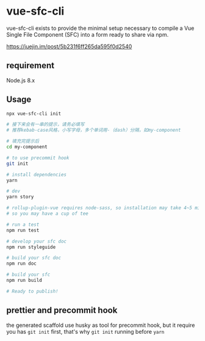 # vue-sfc-cli

vue-sfc-cli exists to provide the minimal setup necessary to compile a Vue Single File Component (SFC) into a form ready to share via npm.

https://juejin.im/post/5b231f6ff265da595f0d2540

## requirement
Node.js 8.x

## Usage
```bash
npx vue-sfc-cli init

# 接下来会有一串的提示，请务必填写
# 推荐kebab-case风格，小写字母，多个单词用-（dash）分隔，如my-component

# 填充完提示后
cd my-component

# to use precommit hook
git init

# install dependencies
yarn

# dev
yarn story

# rollup-plugin-vue requires node-sass, so installation may take 4~5 minutes...
# so you may have a cup of tee

# run a test
npm run test

# develop your sfc doc
npm run styleguide

# build your sfc doc
npm run doc

# build your sfc
npm run build

# Ready to publish!
```

## prettier and precommit hook

the generated scaffold use husky as tool for precommit hook, but it require you has `git init` first, that's why `git init` running before
`yarn`


